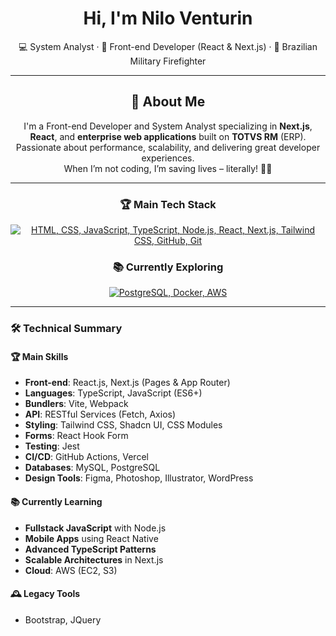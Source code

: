 <h1 align="center">Hi, I'm Nilo Venturin</h1>

<p align="center">
  💻 System Analyst · 🧠 Front-end Developer (React & Next.js) · 🚒 Brazilian Military Firefighter
</p>

---

<h2 align="center">🚀 About Me</h2>
<p align="center">
  I'm a Front-end Developer and System Analyst specializing in <strong>Next.js</strong>, <strong>React</strong>, and <strong>enterprise web applications</strong> built on <strong>TOTVS RM</strong> (ERP). <br/>
  Passionate about performance, scalability, and delivering great developer experiences. <br/>
  When I’m not coding, I’m saving lives – literally! 🧯🔥
</p>

---

<h3 align="center">🏆 Main Tech Stack</h3>
<p align="center">
  <a href="https://skillicons.dev">
    <img src="https://skillicons.dev/icons?i=html,css,js,ts,nodejs,react,next,tailwind,github,git" alt="HTML, CSS, JavaScript, TypeScript, Node.js, React, Next.js, Tailwind CSS, GitHub, Git" />
  </a>
</p>

<h3 align="center">📚 Currently Exploring</h3>
<p align="center">
  <a href="https://skillicons.dev">
    <img src="https://skillicons.dev/icons?i=postgresql,docker,aws" alt="PostgreSQL, Docker, AWS" />
  </a>
</p>

---

### 🛠️ Technical Summary

#### 🏆 Main Skills
- **Front-end**: React.js, Next.js (Pages & App Router)
- **Languages**: TypeScript, JavaScript (ES6+)
- **Bundlers**: Vite, Webpack
- **API**: RESTful Services (Fetch, Axios)
- **Styling**: Tailwind CSS, Shadcn UI, CSS Modules
- **Forms**: React Hook Form
- **Testing**: Jest
- **CI/CD**: GitHub Actions, Vercel
- **Databases**: MySQL, PostgreSQL
- **Design Tools**: Figma, Photoshop, Illustrator, WordPress

#### 📚 Currently Learning
- **Fullstack JavaScript** with Node.js
- **Mobile Apps** using React Native
- **Advanced TypeScript Patterns**
- **Scalable Architectures** in Next.js
- **Cloud**: AWS (EC2, S3)

#### 🕰️ Legacy Tools
- Bootstrap, JQuery
